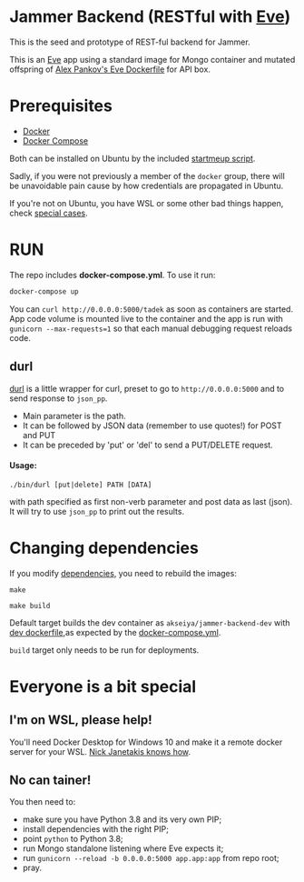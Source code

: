 # Jammer Backend (RESTful with [Eve][eve])

This is the seed and prototype of REST-ful backend for Jammer.

This is an [Eve][eve] app using a standard image for Mongo container
and mutated offspring of [Alex Pankov's Eve Dockerfile][alexdock] for
API box.

[eve]: http://docs.python-eve.org/en/latest/index.html
[alexdock]: https://github.com/alekspankov/docker-eve-python

# Prerequisites

- [Docker](https://docs.docker.com/) 
- [Docker Compose](https://docs.docker.com/compose/)

Both can be installed on Ubuntu by the included
[startmeup script](./bin/startmeup-ubuntu).

Sadly, if you were not previously a member of the `docker` group, there will be unavoidable pain cause by how credentials are propagated in Ubuntu.

If you're not on Ubuntu, you have WSL or some other bad things happen,
check [special cases](#special).

# RUN

The repo includes **docker-compose.yml**. To use it run:

```bash
docker-compose up
```

You can `curl http://0.0.0.0:5000/tadek` as soon as containers are started.
App code volume is mounted live to the container and the app is run with 
`gunicorn --max-requests=1` so that each manual debugging request reloads code.

## durl
[durl](./bin/durl) is a little wrapper for curl, preset to go to
`http://0.0.0.0:5000` and to send response to `json_pp`.
- Main parameter is the path.
- It can be followed by JSON data (remember to use quotes!) for POST and PUT
- It can be preceded by 'put' or 'del' to send a PUT/DELETE request.
#### Usage:
```
./bin/durl [put|delete] PATH [DATA]
```


 with path specified as first non-verb parameter
and post data as last (json). It will try to use `json_pp` to print out
the results.

# Changing dependencies

If you modify [dependencies](./requirements.txt), you need to rebuild the images:

```
make
```

```
make build
```

Default target builds the dev container as `akseiya/jammer-backend-dev`
with [dev dockerfile](./docker/Dockerfile.dev),as expected by the 
[docker-compose.yml](./docker-compose.yml).

`build` target only needs to be run for deployments.

<a name="special"></a>

# Everyone is a bit special

## I'm on WSL, please help!

You'll need Docker Desktop for Windows 10 and make it a remote docker server for your WSL. [Nick Janetakis knows how][nickdock].

[nickdock]: https://nickjanetakis.com/blog/setting-up-docker-for-windows-and-wsl-to-work-flawlessly

## No can tainer!

You then need to:
- make sure you have Python 3.8 and its very own PIP;
- install dependencies with the right PIP;
- point `python` to Python 3.8;
- run Mongo standalone listening where Eve expects it;
- run `gunicorn --reload -b 0.0.0.0:5000 app.app:app` from repo root;
- pray.

